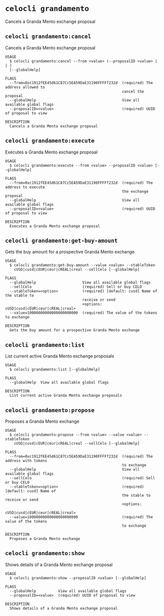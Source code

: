 # `celocli grandamento`

Cancels a Granda Mento exchange proposal


## `celocli grandamento:cancel`

Cancels a Granda Mento exchange proposal

```
USAGE
  $ celocli grandamento:cancel --from <value> (--proposalID <value> |  | )
  [--globalHelp]

FLAGS
  --from=0xc1912fEE45d61C87Cc5EA59DaE31190FFFFf232d  (required) The address allowed to
                                                     cancel the proposal
  --globalHelp                                       View all available global flags
  --proposalID=<value>                               (required) UUID of proposal to view

DESCRIPTION
  Cancels a Granda Mento exchange proposal
```

## `celocli grandamento:execute`

Executes a Granda Mento exchange proposal

```
USAGE
  $ celocli grandamento:execute --from <value> --proposalID <value> [--globalHelp]

FLAGS
  --from=0xc1912fEE45d61C87Cc5EA59DaE31190FFFFf232d  (required) The address to execute
                                                     the exchange proposal
  --globalHelp                                       View all available global flags
  --proposalID=<value>                               (required) UUID of proposal to view

DESCRIPTION
  Executes a Granda Mento exchange proposal
```

## `celocli grandamento:get-buy-amount`

Gets the buy amount for a prospective Granda Mento exchange

```
USAGE
  $ celocli grandamento:get-buy-amount --value <value> --stableToken
    cUSD|cusd|cEUR|ceur|cREAL|creal --sellCelo [--globalHelp]

FLAGS
  --globalHelp                     View all available global flags
  --sellCelo                       (required) Sell or buy CELO
  --stableToken=<option>           (required) [default: cusd] Name of the stable to
                                   receive or send
                                   <options: cUSD|cusd|cEUR|ceur|cREAL|creal>
  --value=10000000000000000000000  (required) The value of the tokens to exchange

DESCRIPTION
  Gets the buy amount for a prospective Granda Mento exchange
```

## `celocli grandamento:list`

List current active Granda Mento exchange proposals

```
USAGE
  $ celocli grandamento:list [--globalHelp]

FLAGS
  --globalHelp  View all available global flags

DESCRIPTION
  List current active Granda Mento exchange proposals
```

## `celocli grandamento:propose`

Proposes a Granda Mento exchange

```
USAGE
  $ celocli grandamento:propose --from <value> --value <value> --stableToken
    cUSD|cusd|cEUR|ceur|cREAL|creal --sellCelo [--globalHelp]

FLAGS
  --from=0xc1912fEE45d61C87Cc5EA59DaE31190FFFFf232d  (required) The address with tokens
                                                     to exchange
  --globalHelp                                       View all available global flags
  --sellCelo                                         (required) Sell or buy CELO
  --stableToken=<option>                             (required) [default: cusd] Name of
                                                     the stable to receive or send
                                                     <options:
                                                     cUSD|cusd|cEUR|ceur|cREAL|creal>
  --value=10000000000000000000000                    (required) The value of the tokens
                                                     to exchange

DESCRIPTION
  Proposes a Granda Mento exchange
```

## `celocli grandamento:show`

Shows details of a Granda Mento exchange proposal

```
USAGE
  $ celocli grandamento:show --proposalID <value> [--globalHelp]

FLAGS
  --globalHelp          View all available global flags
  --proposalID=<value>  (required) UUID of proposal to view

DESCRIPTION
  Shows details of a Granda Mento exchange proposal
```
